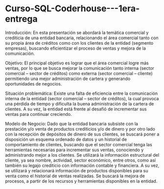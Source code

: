 # Curso-SQL-Coderhouse---1era-entrega

Introducción:
En esta presentación se abordará la temática comercial y crediticia de una entidad bancaria, relacionando el área comercial tanto con su propia área de créditos como con los clientes de la entidad (segmento empresas), buscando eficientizar el proceso de ventas y mejora de la comunicación. 

Objetivo:
El principal objetivo es lograr que el área comercial logre más ventas, por lo que se busca mejorar la comunicación tanto interna (sector comercial – sector de créditos) como externa (sector comercial – cliente) permitiendo una mejor administración de cartera y generando oportunidades de negocios. 

Situación problemática:
Existe una falta de eficiencia entre la comunicación interna de la entidad (sector comercial – sector de créditos), la cual provoca una pérdida de tiempo y dificulta la buena administración de la cartera de clientes. A su vez, la entidad está frente al desafió de incrementar sus ventas para continuar creciendo.  

Modelo de Negocio:
Dado que la entidad bancaria subsiste con la prestación y/o venta de productos crediticios y/o de dinero y por otro lado con la recepción de depósitos de dinero de sus clientes, se buscará poner a disposición un esquema ordenado de datos y un historial de comportamiento de clientes, buscando que el sector comercial tenga las herramientas necesarias para incrementar sus ventas, conociendo y administrando mejor a los clientes. 
Se utilizará la información estructural del cliente, ya sea nombre, actividad, sector económico, entre otros, como así también su legajo crediticio con información contable y financiera.  A su vez, se utilizará y relacionará información de productos disponibles para su venta como el historial de ventas realizadas. 
Se buscará la mejora de procesos, a partir de los recursos y herramientas disponibles en la entidad. 
